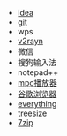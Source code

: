 - [idea](https://www.jetbrains.com.cn/idea/download/other.html)
-  [git](https://git-scm.com/downloads)
- wps
- [v2rayn](https://github.com/2dust/v2rayN)
- 微信
- 搜狗输入法
- notepad++
- [mpc播放器](https://github.com/mpc-hc/mpc-hc/releases/tag/1.7.13)
- [谷歌浏览器](https://www.google.com/intl/zh-CN/chrome/)
- [everything](https://www.voidtools.com/)
- [treesize](https://www.jam-software.com/treesize_free)
- [7zip](https://7-zip.org/download.html)
